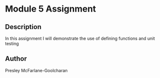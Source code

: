 # Module 5 Assignment

## Description

In this assignment I will demonstrate the use of defining functions and unit testing

## Author

Presley McFarlane-Goolcharan
